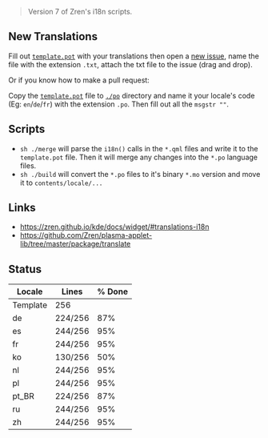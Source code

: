 > Version 7 of Zren's i18n scripts.

## New Translations

Fill out [`template.pot`](template.pot) with your translations then open a [new issue](https://github.com/exequtic/apdatifier/issues/new), name the file with the extension `.txt`, attach the txt file to the issue (drag and drop).

Or if you know how to make a pull request:

Copy the [`template.pot`](template.pot) file to [`./po`](po) directory and name it your locale's code (Eg: `en`/`de`/`fr`) with the extension `.po`. Then fill out all the `msgstr ""`.

## Scripts

* `sh ./merge` will parse the `i18n()` calls in the `*.qml` files and write it to the `template.pot` file. Then it will merge any changes into the `*.po` language files.
* `sh ./build` will convert the `*.po` files to it's binary `*.mo` version and move it to `contents/locale/...`

## Links

* https://zren.github.io/kde/docs/widget/#translations-i18n
* https://github.com/Zren/plasma-applet-lib/tree/master/package/translate

## Status
|  Locale  |  Lines  | % Done|
|----------|---------|-------|
| Template |     256 |       |
| de       | 224/256 |   87% |
| es       | 244/256 |   95% |
| fr       | 244/256 |   95% |
| ko       | 130/256 |   50% |
| nl       | 244/256 |   95% |
| pl       | 244/256 |   95% |
| pt_BR    | 224/256 |   87% |
| ru       | 244/256 |   95% |
| zh       | 244/256 |   95% |
